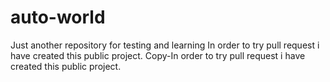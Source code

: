 # auto-world
Just another repository for testing and learning
In order to try pull request i have created this public project.
Copy-In order to try pull request i have created this public project.
